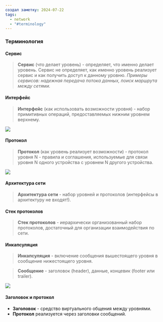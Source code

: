 ```yaml
---
создал заметку: 2024-07-22
tags:
  - network
  - "#terminology"
---
```

### Терминология

#### Сервис
> **Сервис** (что делает уровень) - определяет, что именно делает уровень. Сервис не определяет, как именно уровень реализует сервис и как получить доступ к данному уровню. *Примеры сервисов: надежная передача потока данных, поиск маршрута между сетями.*
#### Интерфейс

> **Интерфейс** (как использовать возможности уровня) - набор примитивных операций, предоставляемых нижним уровнем верхнему.

![](https://i.imgur.com/sLNY1Qg.png)

#### Протокол
> **Протокол** (как уровень реализует возможности) - протокол уровня N - правила и соглашения, используемые для связи уровня N одного устройства с уровнем N другого устройства.

![](https://i.imgur.com/TsssZvg.png)

#### Архитектура сети
> **Архитектура сети** - набор уровней и протоколов (интерфейсы в архитектуру не входят!).

#### Стек протоколов
> **Стек протоколов** - иерархически организованный набор протоколов, достаточный для организации взаимодействия по сети.

#### Инкапсуляция
> **Инкапсуляция** - включение сообщения вышестоящего уровня в сообщение нижестоящего уровня.

> **Сообщение** - заголовок (header), данные, концевик (footer или trailer).

![](https://i.imgur.com/kNNPBz0.gif)
#### Заголовок и протокол
- **Заголовок** - средство виртуального общения между уровнями.
- **Протокол** реализуется через заголовки сообщений.
